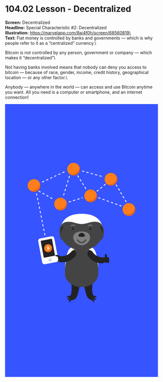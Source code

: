 # 104.02 Lesson - Decentralized

**Screen:** Decentralized\
**Headline:** Special Characteristic #2: Decentralized\
**Illustration:** https://marvelapp.com/8ai4f0h/screen/68560819\
\
**Text:** Fiat money is controlled by banks and governments — which is why people refer to it as a “centralized” currency.\


Bitcoin is not controlled by any person, government or company — which makes it “decentralized”\


Not having banks involved means that nobody can deny you access to bitcoin — because of race, gender, income, credit history, geographical location — or any other factor.\


Anybody — anywhere in the world — can access and use Bitcoin anytime you want. All you need is a computer or smartphone, and an internet connection!

![](<../.gitbook/assets/image (19).png>)
